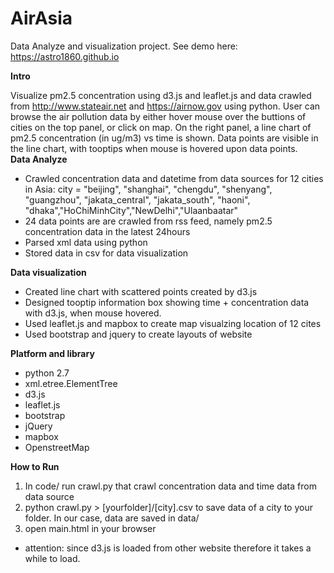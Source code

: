 AirAsia
===========================
Data Analyze and visualization project. See demo here: https://astro1860.github.io 

**Intro**

Visualize pm2.5 concentration using d3.js and leaflet.js and data crawled from http://www.stateair.net and https://airnow.gov using python. User can browse the air pollution data by either hover mouse over the buttions of cities on the top panel, or click on map. On the right panel, a line chart of pm2.5 concentration (in ug/m3) vs time is shown. Data points are visible in the line chart, with tooptips when mouse is hovered upon data points.   
**Data Analyze**

 * Crawled concentration data and datetime from data sources for 12 cities in Asia: city = "beijing", "shanghai", "chengdu", "shenyang", "guangzhou", "jakata_central", "jakata_south", "haoni", "dhaka","HoChiMinhCity","NewDelhi","Ulaanbaatar"
 * 24 data points are are crawled from rss feed, namely pm2.5 concentration data in the latest 24hours
 * Parsed xml data using python 
 * Stored data in csv for data visualization
  
**Data visualization**

  * Created line chart with scattered points created by d3.js
  * Designed tooptip information box showing time + concentration data with d3.js, when mouse hovered.
  * Used leaflet.js and mapbox to create map visualzing location of 12 cites
  * Used bootstrap and jquery to create layouts of website
  
**Platform and library**

* python 2.7
* xml.etree.ElementTree
* d3.js
* leaflet.js
* bootstrap
* jQuery
* mapbox
* OpenstreetMap

**How to Run**

1. In code/ run crawl.py that crawl concentration data and time data from data source
2. python crawl.py > [yourfolder]/[city].csv to save data of a city to your folder. In our case, data are saved in data/
3. open main.html in your browser
* attention: since d3.js is loaded from other website therefore it takes a while to load. 
